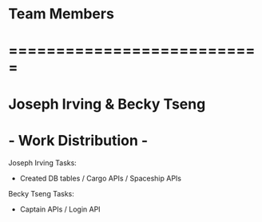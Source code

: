 #       Team Members
# ===========================
# Joseph Irving & Becky Tseng
#
#
# - Work Distribution -
 Joseph Irving Tasks:
   - Created DB tables / Cargo APIs / Spaceship APIs
 
 Becky Tseng Tasks:
   - Captain APIs / Login API
